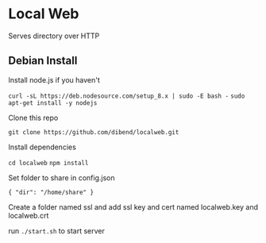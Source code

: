 # Local Web
Serves directory over HTTP

## Debian Install

Install node.js if you haven't

`curl -sL https://deb.nodesource.com/setup_8.x | sudo -E bash -`
`sudo apt-get install -y nodejs`

Clone this repo

`git clone https://github.com/dibend/localweb.git`

Install dependencies

`cd localweb`
`npm install`

Set folder to share in config.json

`{ "dir": "/home/share" }`

Create a folder named ssl and add ssl key and cert named localweb.key and localweb.crt

run `./start.sh` to start server
